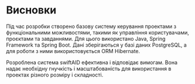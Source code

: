 # Висновки

Під час розробки створено базову систему керування проектами з функціональними можливостями, такими як управління користувачами, проєктами та завданнями. Для цього використано Java, Spring Framework та Spring Boot. Дані зберігаються у базі даних PostgreSQL, а для роботи з ними використовується ORM Hibernate.

Розроблена система swiftAID ефективна і відповідає вимогам. Вона надає необхідну гнучкість і масштабованість для використання в проектах різного розміру і складності.



